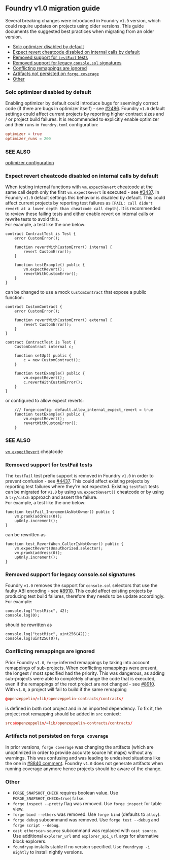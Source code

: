 ## Foundry v1.0 migration guide

Several breaking changes were introduced in Foundry `v1.0` version, which could require updates on projects using older versions.
This guide documents the suggested best practices when migrating from an older version.

- [Solc optimizer disabled by default](#solc-optimizer-disabled-by-default)
- [Expect revert cheatcode disabled on internal calls by default](#expect-revert-cheatcode-disabled-on-internal-calls-by-default)
- [Removed support for `testFail` tests](#removed-support-for-testfail-tests)
- [Removed support for legacy `console.sol` signatures](#removed-support-for-legacy-consolesol-signatures)
- [Conflicting remappings are ignored](#conflicting-remappings-are-ignored)
- [Artifacts not persisted on `forge coverage`](#artifacts-not-persisted-on-forge-coverage)
- [Other](#other)


### Solc optimizer disabled by default
Enabling optimizer by default could introduce bugs for seemingly correct code (if there are bugs in optimizer itself) - see [#2486](https://github.com/foundry-rs/foundry/issues/2486). Foundry `v1.0` default settings could affect current projects by reporting higher contract sizes and / or project build failures. It is recommended to explicitly enable optimizer and their runs in `foundry.toml` configuration:
```toml
optimizer = true
optimizer_runs = 200
```
### SEE ALSO
[optimizer configuration](../reference/config/solidity-compiler.md#optimizer)

### Expect revert cheatcode disabled on internal calls by default
When testing internal functions with `vm.expectRevert` cheatcode at the same call depth only the first `vm.expectRevert` is executed - see [#3437](https://github.com/foundry-rs/foundry/issues/3437). In Foundry `v1.0` default settings this behavior is disabled by default. This could affect current projects by reporting test failures as `[FAIL: call didn't revert at a lower depth than cheatcode call depth]`. It is recommended to review these failing tests and either enable revert on internal calls or rewrite tests to avoid this.  
For example, a test like the one below:
```solidity
contract ContractTest is Test {
    error CustomError();
    
    function revertWithCustomError() internal {
        revert CustomError();
    }

    function testExample() public {
        vm.expectRevert();
        revertWithCustomError();
    }
}
```
can be changed to use a mock `CustomContract` that expose a public function:
```solidity
contract CustomContract {
    error CustomError();

    function revertWithCustomError() external {
        revert CustomError();
    }
}

contract ContractTest is Test {
    CustomContract internal c;

    function setUp() public {
        c = new CustomContract();
    }

    function testExample() public {
        vm.expectRevert();
        c.revertWithCustomError();
    }
}
```
or configured to allow expect reverts:
```solidity
    /// forge-config: default.allow_internal_expect_revert = true
    function testExample() public {
        vm.expectRevert();
        revertWithCustomError();
    }
```
### SEE ALSO
[`vm.expectRevert`](../cheatcodes/expect-revert.md#error) cheatcode

### Removed support for testFail tests
The `testFail` test prefix support is removed in Foundry `v1.0` in order to prevent confusion - see [#4437](https://github.com/foundry-rs/foundry/issues/4437). This could affect existing projects by reporting test failures where they're not expected. Existing `testFail` tests can be migrated for `v1.0` by using `vm.expectRevert()` cheatcode or by using a `try/catch` approach and assert the failure.  
For example, a test like the one below:
```solidity
function testFail_IncrementAsNotOwner() public {
    vm.prank(address(0));
    upOnly.increment();
}
```
can be rewritten as
```solidity
function test_RevertWhen_CallerIsNotOwner() public {
    vm.expectRevert(Unauthorized.selector);
    vm.prank(address(0));
    upOnly.increment();
}
```

### Removed support for legacy console.sol signatures
Foundry `v1.0` removes the support for `console.sol` selectors that use the faulty ABI encoding - see [#8910](https://github.com/foundry-rs/foundry/issues/8910). This could affect existing projects by producing test build failures, therefore they needs to be update accordingly. For example:  
```solidity
console.log("testMisc", 42);
console.log(0);
```
should be rewritten as  
```solidity
console.log("testMisc", uint256(42));
console.log(uint256(0));
```

### Conflicting remappings are ignored
Prior Foundry `v1.0`, `forge` inferred remappings by taking into account remappings of sub-projects. When conflicting remappings were present, the longest / most specified had the priority. This was dangerous, as adding sub-projects were able to completely change the code that is executed, even if the remappings of the root project are not changed - see [#8910](https://github.com/foundry-rs/foundry/issues/9146).
With `v1.0`, a project will fail to build if the same remapping
```toml
@openzeppelin/=lib/openzeppelin-contracts/contracts/
```
is defined in both root project and in an imported dependency. 
To fix it, the project root remapping should be added in `src` context:
```toml
src:@openzeppelin/=lib/openzeppelin-contracts/contracts/
```

### Artifacts not persisted on `forge coverage`
In prior versions, `forge coverage` was changing the artifacts (which are unoptimized in order to provide accurate source hit maps) without any warnings. This was confusing and was leading to undesired situations like the one in [#8840 comment](https://github.com/foundry-rs/foundry/issues/8840#issuecomment-2390792012). Foundry `v1.0` does not generate artifacts when running coverage anymore hence projects should be aware of the change.

### Other

- `FORGE_SNAPSHOT_CHECK` requires boolean value. Use `FORGE_SNAPSHOT_CHECK=true|false`.
- `forge inspect --pretty` flag was removed. Use `forge inspect` for table view.
- `forge bind --ethers` was removed. Use `forge bind` (defaults to `alloy`).
- `forge debug` subcommand was removed. Use `forge test --debug` and `forge script --debug`.
- `cast etherscan-source` subcommand was replaced with `cast source`. Use additional `explorer_url` and `explorer_api_url` args for alternative block explorers.
- `foundryup` installs stable if no version specified. Use `foundryup -i nightly` to install nightly versions.

